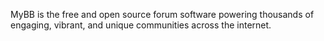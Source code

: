 MyBB is the free and open source forum software powering thousands of engaging, vibrant, and unique communities across the internet.